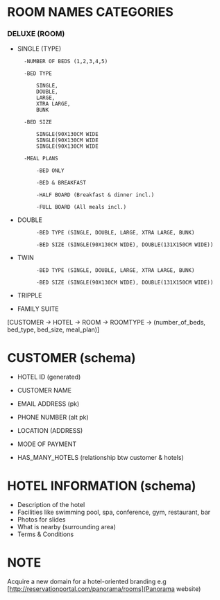 # ROOM NAMES CATEGORIES

### DELUXE (ROOM)

- SINGLE (TYPE)

        -NUMBER OF BEDS (1,2,3,4,5)

        -BED TYPE 
        
            SINGLE, 
            DOUBLE, 
            LARGE, 
            XTRA LARGE,
            BUNK

        -BED SIZE 

            SINGLE(90X130CM WIDE
            SINGLE(90X130CM WIDE
            SINGLE(90X130CM WIDE

        -MEAL PLANS

            -BED ONLY

            -BED & BREAKFAST

            -HALF BOARD (Breakfast & dinner incl.)

            -FULL BOARD (All meals incl.)

- DOUBLE

            -BED TYPE (SINGLE, DOUBLE, LARGE, XTRA LARGE, BUNK)

            -BED SIZE (SINGLE(90X130CM WIDE), DOUBLE(131X150CM WIDE))

- TWIN

            -BED TYPE (SINGLE, DOUBLE, LARGE, XTRA LARGE, BUNK)

            -BED SIZE (SINGLE(90X130CM WIDE), DOUBLE(131X150CM WIDE))

- TRIPPLE

- FAMILY SUITE

[CUSTOMER -> HOTEL -> ROOM -> ROOMTYPE -> (number_of_beds, bed_type, bed_size, meal_plan)]


# CUSTOMER (schema)

- HOTEL ID (generated)

- CUSTOMER NAME

- EMAIL ADDRESS (pk)

- PHONE NUMBER (alt pk)

- LOCATION (ADDRESS)

- MODE OF PAYMENT

- HAS_MANY_HOTELS (relationship btw customer & hotels)

# HOTEL INFORMATION (schema)

- Description of the hotel
- Facilities like swimming pool, spa, conference, gym, restaurant, bar
- Photos for slides
- What is nearby (surrounding area)
- Terms & Conditions

# NOTE

Acquire a new domain for a hotel-oriented branding e.g [http://reservationportal.com/panorama/rooms](Panorama website)







